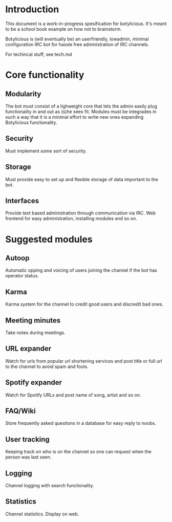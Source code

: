 Introduction
============
This document is a work-in-progress spesification for botylicious. It's meant to be a school book example on how not to brainstorm.

Botylicious is (will eventually be) an userfriendly, lowadmin, minimal configuration IRC bot for hassle free administration of IRC channels.

For techincal stuff, see tech.md

Core functionality
==================
Modularity
----------
The bot must consist of a lighweight core that lets the admin easily plug functionality in and out as (s)he sees fit. Modules must be integrades in such a way that it is a minimal effort to write new ones expanding Botylicious functionality.

Security
--------
Must implement some sort of security.

Storage
-------
Must provide easy to set up and flexible storage of data important to the bot.

Interfaces
----------
Provide text based administration through communication via IRC.
Web frontend for easy administration, installing modules and so on.


Suggested modules
=================
Autoop
------
Automatic opping and voicing of users joining the channel if the bot has operator status.

Karma
-----
Karma system for the channel to credit good users and discredit bad ones.

Meeting minutes
---------------
Take notes during meetings.

URL expander
------------
Watch for urls from popular url shortening services and post title or full url to the channel to avoid spam and fools.

Spotify expander
----------------
Watch for Spotify URLs and post name of song, artist and so on.

FAQ/Wiki
--------
Store frequently asked questions in a database for easy reply to noobs.

User tracking
-------------
Keeping track on who is on the channel so one can request when the person was last seen.

Logging
-------
Channel logging with search functionality.

Statistics
----------
Channel statistics. Display on web.